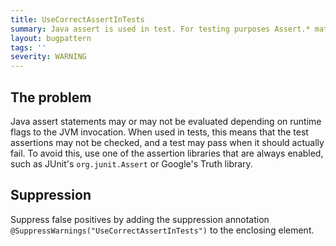 ```yaml
---
title: UseCorrectAssertInTests
summary: Java assert is used in test. For testing purposes Assert.* matchers should be used.
layout: bugpattern
tags: ''
severity: WARNING
---
```


<!--
*** AUTO-GENERATED, DO NOT MODIFY ***
To make changes, edit the @BugPattern annotation or the explanation in docs/bugpattern.
-->


## The problem
Java assert statements may or may not be evaluated depending on runtime flags to
the JVM invocation. When used in tests, this means that the test assertions may
not be checked, and a test may pass when it should actually fail. To avoid this,
use one of the assertion libraries that are always enabled, such as JUnit's
`org.junit.Assert` or Google's Truth library.

## Suppression
Suppress false positives by adding the suppression annotation `@SuppressWarnings("UseCorrectAssertInTests")` to the enclosing element.
